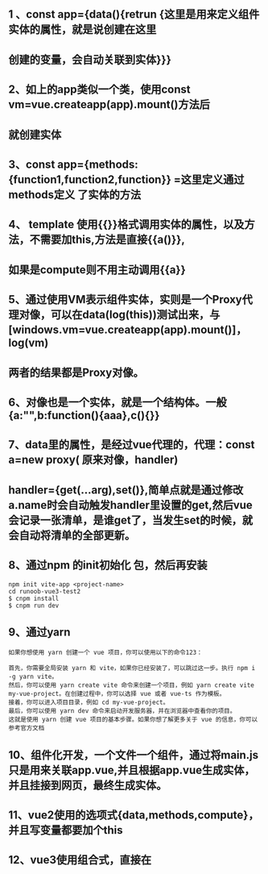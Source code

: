 ## 1 、const app={data(){retrun {这里是用来定义组件实体的属性，就是说创建在这里

## 创建的变量，会自动关联到实体}}}

## 2、如上的app类似一个类，使用const vm=vue.createapp(app).mount()方法后

## 就创建实体

## 3、const app={methods:{function1,function2,function}}  =这里定义通过methods定义 了实体的方法

## 4、 template 使用{{}}格式调用实体的属性，以及方法，不需要加this,方法是直接{{a()}},

## 如果是compute则不用主动调用{{a}}

## 5、通过使用VM表示组件实体，实则是一个Proxy代理对像，可以在data(log(this))测试出来，与[windows.vm=vue.createapp(app).mount()]，log(vm)

## 两者的结果都是Proxy对像。

## 6、对像也是一个实体，就是一个结构体。一般{a:"",b:function(){aaa},c(){}}

## 7、data里的属性，是经过vue代理的，代理：const a=new proxy( 原来对像，handler)

## handler={get(...arg),set()},简单点就是通过修改a.name时会自动触发handler里设置的get,然后vue会记录一张清单，是谁get了，当发生set的时候，就会自动将清单的全部更新。

## 8、通过npm 的init初始化 包，然后再安装

```
npm init vite-app <project-name>
cd runoob-vue3-test2
$ cnpm install
$ cnpm run dev
```

## 9、通过yarn

```
如果你想使用 yarn 创建一个 vue 项目，你可以使用以下的命令123：

首先，你需要全局安装 yarn 和 vite，如果你已经安装了，可以跳过这一步。执行 npm i -g yarn vite。
然后，你可以使用 yarn create vite 命令来创建一个项目，例如 yarn create vite my-vue-project。在创建过程中，你可以选择 vue 或者 vue-ts 作为模板。
接着，你可以进入项目目录，例如 cd my-vue-project。
最后，你可以使用 yarn dev 命令来启动开发服务器，并在浏览器中查看你的项目。
这就是使用 yarn 创建 vue 项目的基本步骤。如果你想了解更多关于 vue 的信息，你可以参考官方文档
```

## 10、组件化开发，一个文件一个组件，通过将main.js只是用来关联app.vue,并且根据app.vue生成实体，并且挂接到网页，最终生成实体。

## 11、vue2使用的选项式{data,methods,compute}，并且写变量都要加个this

## 12、vue3使用组合式，直接在 <script setup> <script>这样写直接直接按默认进行导出，不需要写default export,以及不需要写return{要暴露的属性与方法}，并且可以直接定义 变量（不需要加this),如果要使用响应式变更，直接使用reactiva({})包一层。包了之后，变成value.变量，eg:const obj=reactive({name:'',''}),如果是变量，则const count=ref(123),使用是要加count.value  ref(123)实际转为ref({value:123})

## 在使用时，模板不用加value,在js中要加count.value

## 13 vue3注册组件

![image-20230311173728080](C:/Users/11608/AppData/Roaming/Typora/typora-user-images/image-20230311173728080.png)
